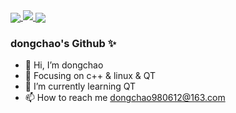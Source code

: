 <a href="https://github.com/dongchao612">

  <img align="center" src="https://github-readme-stats.vercel.app/api?username=dongchao612&show_icons=true&icon_color=CE1D2D&text_color=718096&bg_color=ffffff&hide_title=true" />

<img  src="https://github-readme-stats.vercel.app/api/top-langs/?username=dongchao612&hide=html&hide_title=true&layout=compact&langs_count=7&exclude_repo=comp426&bg_color=ffffff,Redventures-Movie-Quotes&theme=radical"/>
<img align="center" src="https://github-readme-stats.vercel.app/api?username=dongchao612&count_private=true&show_icons=true&hide=issues&hide_title=true&include_all_commits=true&theme=radical"/>
</a>



### dongchao's Github ✨



- 👋 Hi, I’m  dongchao
- :orange_book: Focusing on c++ & linux & QT
- 🌱 I’m currently learning QT
- 📫 How to reach me dongchao980612@163.com

<!---
dongchao612/dongchao612 is a ✨ special ✨ repository because its `README.md` (this file) appears on your GitHub profile.
You can click the Preview link to take a look at your changes.
--->
